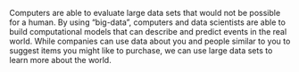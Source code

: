 



Computers are able to evaluate large data sets that would not be possible for a human.  By using “big-data”, computers and data scientists are able to build computational models that can describe and predict events in the real world.  While companies can use data about you and people similar to you to suggest items you might like to purchase, we can use large data sets to learn more about the world.
